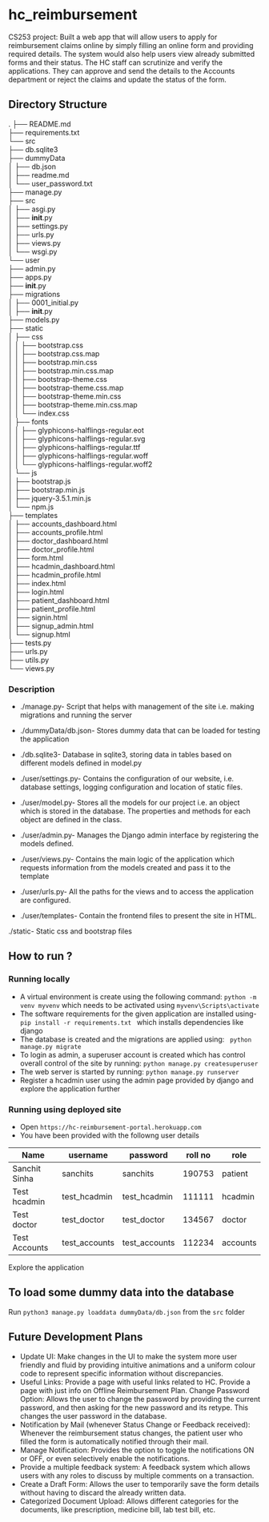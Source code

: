 # hc_reimbursement
CS253 project:
Built a web app that will allow users to apply for reimbursement claims online by simply filling an online form and providing required details. The system would also help users view already submitted forms and their status. The HC staff can scrutinize and verify the applications. They can approve and send the details to the Accounts department or reject the claims and update the status of the form.

## Directory Structure  
.
├── README.md  
├── requirements.txt  
└── src  
    ├── db.sqlite3  
    ├── dummyData  
    │   ├── db.json  
    │   ├── readme.md  
    │   └── user_password.txt  
    ├── manage.py  
    ├── src  
    │   ├── asgi.py  
    │   ├── __init__.py  
    │   ├── settings.py  
    │   ├── urls.py  
    │   ├── views.py  
    │   └── wsgi.py  
    └── user  
        ├── admin.py  
        ├── apps.py  
        ├── __init__.py  
        ├── migrations  
        │   ├── 0001_initial.py  
        │   ├── __init__.py  
        ├── models.py  
        ├── static  
        │   ├── css  
        │   │   ├── bootstrap.css  
        │   │   ├── bootstrap.css.map  
        │   │   ├── bootstrap.min.css  
        │   │   ├── bootstrap.min.css.map  
        │   │   ├── bootstrap-theme.css  
        │   │   ├── bootstrap-theme.css.map  
        │   │   ├── bootstrap-theme.min.css  
        │   │   ├── bootstrap-theme.min.css.map   
        │   │   └── index.css  
        │   ├── fonts  
        │   │   ├── glyphicons-halflings-regular.eot  
        │   │   ├── glyphicons-halflings-regular.svg  
        │   │   ├── glyphicons-halflings-regular.ttf  
        │   │   ├── glyphicons-halflings-regular.woff  
        │   │   └── glyphicons-halflings-regular.woff2  
        │   └── js  
        │       ├── bootstrap.js  
        │       ├── bootstrap.min.js  
        │       ├── jquery-3.5.1.min.js  
        │       └── npm.js  
        ├── templates  
        │   ├── accounts_dashboard.html  
        │   ├── accounts_profile.html  
        │   ├── doctor_dashboard.html  
        │   ├── doctor_profile.html  
        │   ├── form.html  
        │   ├── hcadmin_dashboard.html  
        │   ├── hcadmin_profile.html  
        │   ├── index.html  
        │   ├── login.html  
        │   ├── patient_dashboard.html  
        │   ├── patient_profile.html  
        │   ├── signin.html  
        │   ├── signup_admin.html  
        │   └── signup.html  
        ├── tests.py  
        ├── urls.py  
        ├── utils.py  
        └── views.py  
   
### Description 
* ./manage.py- Script that helps with management of the site i.e. making migrations and running the server

* ./dummyData/db.json- Stores dummy data that can be loaded for testing the application

* ./db.sqlite3- Database in sqlite3, storing data in tables based on different models defined in model.py

* ./user/settings.py- Contains the configuration of our website, i.e. database settings, logging configuration and location of static files.

* ./user/model.py-  Stores all the models for our project i.e. an object which is stored in the database. The properties and methods for each object are defined in the class.

* ./user/admin.py-  Manages the Django admin interface by registering the models defined.

* ./user/views.py- Contains the main logic of the application which requests information from the models created and pass it to the template
 
* ./user/urls.py- All the paths for the views and to access the application are configured.

* ./user/templates- Contain the frontend files to present the site in HTML.

./static-  Static css and bootstrap files

## How to run ?
### Running locally 
* A virtual environment is create using the following command: ```python -m venv myvenv``` which needs to be activated using
  ```myvenv\Scripts\activate```
* The software requirements for the given application are installed using- ```pip install -r requirements.txt ``` which installs dependencies like django
* The database is created and the migrations are applied using: ``` python manage.py migrate```
* To login as admin, a superuser account is created which has control overall control of the site by running: 
        ```python manage.py createsuperuser```
* The web server is started by running: ```python manage.py runserver```
* Register a hcadmin user using the admin page provided by django and explore the application further  

### Running using deployed site 
* Open ``https://hc-reimbursement-portal.herokuapp.com``
* You have been provided with the followng user details   

| Name     | username      | password     | roll no | role | 
| ------------- | ------------- | -------- | --------| --------|
| Sanchit Sinha          | sanchits         | sanchits  | 190753 | patient| 
| Test hcadmin          | test_hcadmin         | test_hcadmin  | 111111 | hcadmin| 
| Test doctor          | test_doctor         | test_doctor  | 134567 | doctor| 
| Test Accounts          | test_accounts         | test_accounts  | 112234 | accounts|   

Explore the application

## To load some dummy data into the database
Run ```python3 manage.py loaddata dummyData/db.json``` from the ``src`` folder 

## Future Development Plans

* Update UI: Make changes in the UI to make the system more user friendly and fluid by providing intuitive animations and a uniform colour code to represent specific information without discrepancies.
* Useful Links: Provide a page with useful links related to HC. Provide a page with just info on Offline Reimbursement Plan.
Change Password Option: Allows the user to change the password by providing the current password, and then asking for the new password and its retype. This changes the user password in the database.
* Notification by Mail (whenever Status Change or Feedback received): Whenever the reimbursement status changes, the patient user who filled the form is automatically notified through their mail.
* Manage Notification: Provides the option to toggle the notifications ON or OFF, or even selectively enable the notifications.
* Provide a multiple feedback system: A feedback system which allows users with any roles to discuss by multiple comments on a transaction.
* Create a Draft Form: Allows the user to temporarily save the form details without having to discard the already written data.
* Categorized Document Upload: Allows different categories for the documents, like prescription, medicine bill, lab test bill, etc.